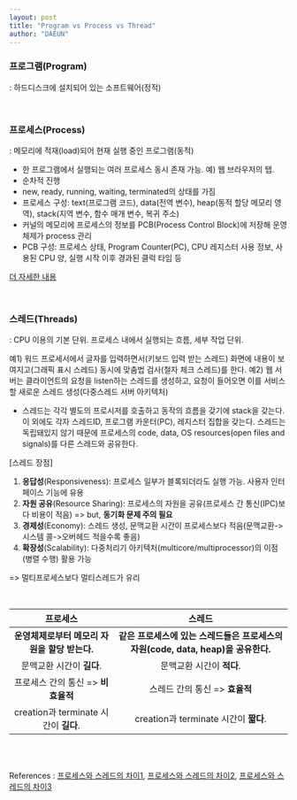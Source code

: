 ```yaml
---
layout: post
title: "Program vs Process vs Thread"
author: "DAEUN"
---
```


### 프로그램(Program)
: 하드디스크에 설치되어 있는 소프트웨어(정적)

<br>

### 프로세스(Process)
: 메모리에 적재(load)되어 현재 실행 중인 프로그램(동적)

* 한 프로그램에서 실행되는 여러 프로세스 동시 존재 가능. 예) 웹 브라우저의 탭.
* 순차적 진행
* new, ready, running, waiting, terminated의 상태를 가짐
* 프로세스 구성: text(프로그램 코드), data(전역 변수), heap(동적 할당 메모리 영역), stack(지역 변수, 함수 매개 변수, 복귀 주소)
* 커널의 메모리에 프로세스의 정보를 PCB(Process Control Block)에 저장해 운영체제가 process 관리
* PCB 구성: 프로세스 상태, Program Counter(PC), CPU 레지스터 사용 정보, 사용된 CPU 양, 실행 시작 이후 경과된 클럭 타임 등

[더 자세한 내용](https://shalo1040.github.io/2020-02-08/process)

<br>

### 스레드(Threads)
: CPU 이용의 기본 단위. 프로세스 내에서 실행되는 흐름, 세부 작업 단위.

예1) 워드 프로세서에서 글자를 입력하면서(키보드 입력 받는 스레드) 화면에 내용이 보여지고(그래픽 표시 스레드) 동시에 맞춤법 검사(철자 체크 스레드)를 한다.
예2) 웹 서버는 클라이언트의 요청을 listen하는 스레드를 생성하고, 요청이 들어오면 이를 서비스 할 새로운 스레드 생성(다중스레드 서버 아키텍처)

* 스레드는 각각 별도의 프로시저를 호출하고 동작의 흐름을 갖기에 stack을 갖는다. 이 외에도 각자 스레드ID, 프로그램 카운터(PC), 레지스터 집합을 갖는다. 스레드는 독립돼있지 않기 때문에 프로세스의 code, data, OS resources(open files and signals)를 다른 스레드와 공유한다.

[스레드 장점]
1. **응답성**(Responsiveness): 프로세스 일부가 블록되더라도 실행 가능. 사용자 인터페이스 기능에 유용
2. **자원 공유**(Resource Sharing): 프로세스의 자원을 공유(프로세스 간 통신(IPC)보다 비용이 적음) => but, **동기화 문제 주의 필요**
3. **경제성**(Economy): 스레드 생성, 문맥교환 시간이 프로세스보다 적음(문맥교환->시스템 콜->오버헤드 적을수록 좋음)
4. **확장성**(Scalability): 다중처리기 아키텍처(multicore/multiprocessor)의 이점(병렬 수행) 활용 가능

=> 멀티프로세스보다 멀티스레드가 유리

<br>

| 프로세스 | 스레드 |
| :---: | :---: |
| **운영체제로부터 메모리 자원을 할당 받는다.** | **같은 프로세스에 있는 스레드들은 프로세스의 자원(code, data, heap)을 공유한다.** |
| 문맥교환 시간이 **길다**. | 문맥교환 시간이 **적다**. |
| 프로세스 간의 통신 => **비효율적** | 스레드 간의 통신 => **효율적** |
| creation과 terminate 시간이 **길다**. | creation과 terminate 시간이 **짧다**. |

<br><br>

References : [프로세스와 스레드의 차이1](https://brunch.co.kr/@kd4/3), [프로세스와 스레드의 차이2](https://www.guru99.com/difference-between-process-and-thread.html), [프로세스와 스레드의 차이3](https://gmlwjd9405.github.io/2017/10/01/basic-concepts-of-development-os.html)